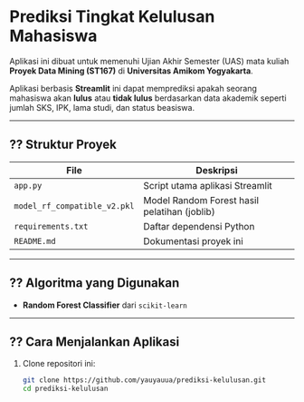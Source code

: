 # Prediksi Tingkat Kelulusan Mahasiswa

Aplikasi ini dibuat untuk memenuhi Ujian Akhir Semester (UAS) mata kuliah **Proyek Data Mining (ST167)** di **Universitas Amikom Yogyakarta**.

Aplikasi berbasis **Streamlit** ini dapat memprediksi apakah seorang mahasiswa akan **lulus** atau **tidak lulus** berdasarkan data akademik seperti jumlah SKS, IPK, lama studi, dan status beasiswa.

---

## ?? Struktur Proyek

| File | Deskripsi |
|------|-----------|
| `app.py` | Script utama aplikasi Streamlit |
| `model_rf_compatible_v2.pkl` | Model Random Forest hasil pelatihan (joblib) |
| `requirements.txt` | Daftar dependensi Python |
| `README.md` | Dokumentasi proyek ini |

---

## ?? Algoritma yang Digunakan

- **Random Forest Classifier** dari `scikit-learn`

---

## ?? Cara Menjalankan Aplikasi

1. Clone repositori ini:
   ```bash
   git clone https://github.com/yauyauua/prediksi-kelulusan.git
   cd prediksi-kelulusan
